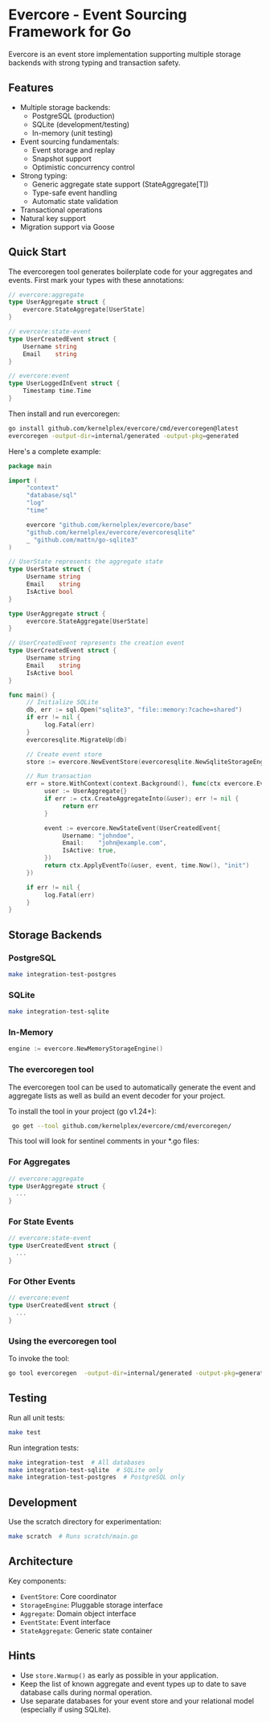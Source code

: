 # Evercore - Event Sourcing Framework for Go

Evercore is an event store implementation supporting multiple storage backends
with strong typing and transaction safety.

## Features

- Multiple storage backends:
  - PostgreSQL (production)
  - SQLite (development/testing)
  - In-memory (unit testing)
- Event sourcing fundamentals:
  - Event storage and replay
  - Snapshot support
  - Optimistic concurrency control
- Strong typing:
  - Generic aggregate state support (StateAggregate[T])
  - Type-safe event handling
  - Automatic state validation
- Transactional operations
- Natural key support
- Migration support via Goose

## Quick Start

The evercoregen tool generates boilerplate code for your
aggregates and events. First mark your types with these
annotations:

```go
// evercore:aggregate
type UserAggregate struct {
    evercore.StateAggregate[UserState]
}

// evercore:state-event 
type UserCreatedEvent struct {
    Username string
    Email    string
}

// evercore:event
type UserLoggedInEvent struct {
    Timestamp time.Time
}
```

Then install and run evercoregen:

```bash
go install github.com/kernelplex/evercore/cmd/evercoregen@latest
evercoregen -output-dir=internal/generated -output-pkg=generated
```

Here's a complete example:

```go
package main

import (
     "context"
     "database/sql"
     "log"
     "time"

     evercore "github.com/kernelplex/evercore/base"
     "github.com/kernelplex/evercore/evercoresqlite"
     _ "github.com/mattn/go-sqlite3"
)

// UserState represents the aggregate state
type UserState struct {
     Username string
     Email    string
     IsActive bool
}

type UserAggregate struct {
     evercore.StateAggregate[UserState]
}

// UserCreatedEvent represents the creation event
type UserCreatedEvent struct {
     Username string
     Email    string
     IsActive bool
}

func main() {
     // Initialize SQLite
     db, err := sql.Open("sqlite3", "file::memory:?cache=shared")
     if err != nil {
          log.Fatal(err)
     }
     evercoresqlite.MigrateUp(db)

     // Create event store
     store := evercore.NewEventStore(evercoresqlite.NewSqliteStorageEngine(db))

     // Run transaction
     err = store.WithContext(context.Background(), func(ctx evercore.EventStoreContext) error {
          user := UserAggregate{}
          if err := ctx.CreateAggregateInto(&user); err != nil {
               return err
          }

          event := evercore.NewStateEvent(UserCreatedEvent{
               Username: "johndoe",
               Email:    "john@example.com",
               IsActive: true,
          })
          return ctx.ApplyEventTo(&user, event, time.Now(), "init")
     })

     if err != nil {
          log.Fatal(err)
     }
}
```

## Storage Backends

### PostgreSQL

```bash
make integration-test-postgres
```

### SQLite

```bash
make integration-test-sqlite
```

### In-Memory

```go
engine := evercore.NewMemoryStorageEngine()
```

### The evercoregen tool

The evercoregen tool can be used to automatically generate the
event and aggregate lists as well as build an event decoder
for your project.

To install the tool in your project (go v1.24+):

```bash
 go get --tool github.com/kernelplex/evercore/cmd/evercoregen/
```

This tool will look for sentinel comments in your *.go files:

### For Aggregates

```go
// evercore:aggregate
type UserAggregate struct {
  ...
}
```

### For State Events

```go
// evercore:state-event
type UserCreatedEvent struct {
  ...
}
```

### For Other Events

```go
// evercore:event
type UserCreatedEvent struct {
  ...
}
```

### Using the evercoregen tool

To invoke the tool:

```bash
go tool evercoregen  -output-dir=internal/generated -output-pkg=generated
```

## Testing

Run all unit tests:

```bash
make test
```

Run integration tests:

```bash
make integration-test  # All databases
make integration-test-sqlite  # SQLite only
make integration-test-postgres  # PostgreSQL only
```

## Development

Use the scratch directory for experimentation:

```bash
make scratch  # Runs scratch/main.go
```

## Architecture

Key components:

- `EventStore`: Core coordinator
- `StorageEngine`: Pluggable storage interface
- `Aggregate`: Domain object interface
- `EventState`: Event interface
- `StateAggregate`: Generic state container

## Hints

- Use `store.Warmup()` as early as possible in your application.
- Keep the list of known aggregate and event types up to date to save database calls during normal operation.
- Use separate databases for your event store and your relational model (especially if using SQLite).
